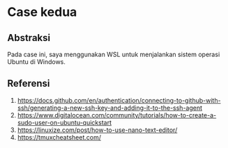 # Case kedua
## Abstraksi
Pada case ini, saya menggunakan WSL untuk menjalankan sistem operasi Ubuntu di Windows. 
## Referensi
1. https://docs.github.com/en/authentication/connecting-to-github-with-ssh/generating-a-new-ssh-key-and-adding-it-to-the-ssh-agent
2. https://www.digitalocean.com/community/tutorials/how-to-create-a-sudo-user-on-ubuntu-quickstart
3. https://linuxize.com/post/how-to-use-nano-text-editor/
4. https://tmuxcheatsheet.com/
